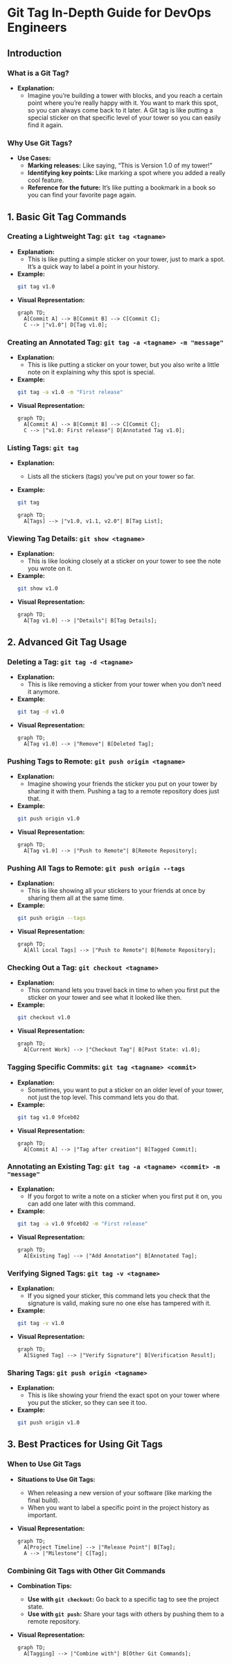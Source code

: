 
# Git Tag In-Depth Guide for DevOps Engineers

## Introduction

### What is a Git Tag?
- **Explanation:**
  - Imagine you’re building a tower with blocks, and you reach a certain point where you’re really happy with it. You want to mark this spot, so you can always come back to it later. A Git tag is like putting a special sticker on that specific level of your tower so you can easily find it again.
  
### Why Use Git Tags?
- **Use Cases:**
  - **Marking releases:** Like saying, “This is Version 1.0 of my tower!”
  - **Identifying key points:** Like marking a spot where you added a really cool feature.
  - **Reference for the future:** It’s like putting a bookmark in a book so you can find your favorite page again.

## 1. Basic Git Tag Commands

### Creating a Lightweight Tag: `git tag <tagname>`
- **Explanation:**
  - This is like putting a simple sticker on your tower, just to mark a spot. It’s a quick way to label a point in your history.
- **Example:**
  ```bash
  git tag v1.0
  ```
- **Visual Representation:**
  ```mermaid
  graph TD;
    A[Commit A] --> B[Commit B] --> C[Commit C];
    C --> |"v1.0"| D[Tag v1.0];
  ```

### Creating an Annotated Tag: `git tag -a <tagname> -m "message"`
- **Explanation:**
  - This is like putting a sticker on your tower, but you also write a little note on it explaining why this spot is special.
- **Example:**
  ```bash
  git tag -a v1.0 -m "First release"
  ```
- **Visual Representation:**
  ```mermaid
  graph TD;
    A[Commit A] --> B[Commit B] --> C[Commit C];
    C --> |"v1.0: First release"| D[Annotated Tag v1.0];
  ```

### Listing Tags: `git tag`
- **Explanation:**
  - Lists all the stickers (tags) you’ve put on your tower so far.
- **Example:**
  ```bash
  git tag
  ```

  ```mermaid
  graph TD;
    A[Tags] --> |"v1.0, v1.1, v2.0"| B[Tag List];
  ```

### Viewing Tag Details: `git show <tagname>`
- **Explanation:**
  - This is like looking closely at a sticker on your tower to see the note you wrote on it.
- **Example:**
  ```bash
  git show v1.0
  ```
- **Visual Representation:**
  ```mermaid
  graph TD;
    A[Tag v1.0] --> |"Details"| B[Tag Details];
  ```

## 2. Advanced Git Tag Usage

### Deleting a Tag: `git tag -d <tagname>`
- **Explanation:**
  - This is like removing a sticker from your tower when you don’t need it anymore.
- **Example:**
  ```bash
  git tag -d v1.0
  ```
- **Visual Representation:**
  ```mermaid
  graph TD;
    A[Tag v1.0] --> |"Remove"| B[Deleted Tag];
  ```

### Pushing Tags to Remote: `git push origin <tagname>`
- **Explanation:**
  - Imagine showing your friends the sticker you put on your tower by sharing it with them. Pushing a tag to a remote repository does just that.
- **Example:**
  ```bash
  git push origin v1.0
  ```
- **Visual Representation:**
  ```mermaid
  graph TD;
    A[Tag v1.0] --> |"Push to Remote"| B[Remote Repository];
  ```

### Pushing All Tags to Remote: `git push origin --tags`
- **Explanation:**
  - This is like showing all your stickers to your friends at once by sharing them all at the same time.
- **Example:**
  ```bash
  git push origin --tags
  ```
- **Visual Representation:**
  ```mermaid
  graph TD;
    A[All Local Tags] --> |"Push to Remote"| B[Remote Repository];
  ```

### Checking Out a Tag: `git checkout <tagname>`
- **Explanation:**
  - This command lets you travel back in time to when you first put the sticker on your tower and see what it looked like then.
- **Example:**
  ```bash
  git checkout v1.0
  ```
- **Visual Representation:**
  ```mermaid
  graph TD;
    A[Current Work] --> |"Checkout Tag"| B[Past State: v1.0];
  ```

### Tagging Specific Commits: `git tag <tagname> <commit>`
- **Explanation:**
  - Sometimes, you want to put a sticker on an older level of your tower, not just the top level. This command lets you do that.
- **Example:**
  ```bash
  git tag v1.0 9fceb02
  ```
- **Visual Representation:**
  ```mermaid
  graph TD;
    A[Commit A] --> |"Tag after creation"| B[Tagged Commit];
  ```

### Annotating an Existing Tag: `git tag -a <tagname> <commit> -m "message"`
- **Explanation:**
  - If you forgot to write a note on a sticker when you first put it on, you can add one later with this command.
- **Example:**
  ```bash
  git tag -a v1.0 9fceb02 -m "First release"
  ```
- **Visual Representation:**
  ```mermaid
  graph TD;
    A[Existing Tag] --> |"Add Annotation"| B[Annotated Tag];
  ```

### Verifying Signed Tags: `git tag -v <tagname>`
- **Explanation:**
  - If you signed your sticker, this command lets you check that the signature is valid, making sure no one else has tampered with it.
- **Example:**
  ```bash
  git tag -v v1.0
  ```
- **Visual Representation:**
  ```mermaid
  graph TD;
    A[Signed Tag] --> |"Verify Signature"| B[Verification Result];
  ```

### Sharing Tags: `git push origin <tagname>`
- **Explanation:**
  - This is like showing your friend the exact spot on your tower where you put the sticker, so they can see it too.
- **Example:**
  ```bash
  git push origin v1.0
  ```

## 3. Best Practices for Using Git Tags

### When to Use Git Tags
- **Situations to Use Git Tags:**
  - When releasing a new version of your software (like marking the final build).
  - When you want to label a specific point in the project history as important.
  
- **Visual Representation:**
  ```mermaid
  graph TD;
    A[Project Timeline] --> |"Release Point"| B[Tag];
    A --> |"Milestone"| C[Tag];
  ```

### Combining Git Tags with Other Git Commands
- **Combination Tips:**
  - **Use with `git checkout`:** Go back to a specific tag to see the project state.
  - **Use with `git push`:** Share your tags with others by pushing them to a remote repository.
  
- **Visual Representation:**
  ```mermaid
  graph TD;
    A[Tagging] --> |"Combine with"| B[Other Git Commands];
  ```
